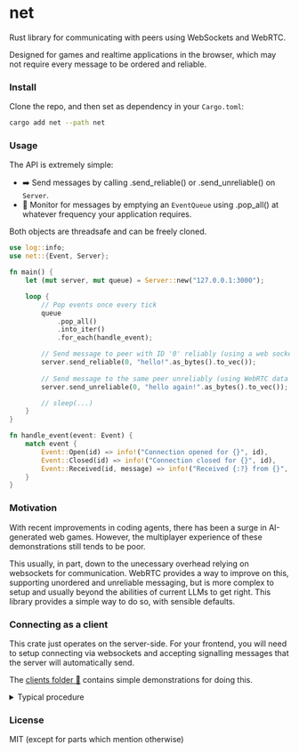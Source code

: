 # net

Rust library for communicating with peers using WebSockets and WebRTC.

Designed for games and realtime applications in the browser, which may not require every message to be ordered and reliable.

### Install 

Clone the repo, and then set as dependency in your `Cargo.toml`:

```bash
cargo add net --path net
```

### Usage

The API is extremely simple:
- ➡️ Send messages by calling .send_reliable() or .send_unreliable() on `Server`.
- 🔄 Monitor for messages by emptying an `EventQueue` using .pop_all() at whatever frequency your application requires.

Both objects are threadsafe and can be freely cloned.

```rust
use log::info;
use net::{Event, Server};

fn main() {
    let (mut server, mut queue) = Server::new("127.0.0.1:3000");

    loop {
        // Pop events once every tick
        queue
            .pop_all()
            .into_iter()
            .for_each(handle_event);

        // Send message to peer with ID '0' reliably (using a web socket)
        server.send_reliable(0, "hello!".as_bytes().to_vec());
        
        // Send message to the same peer unreliably (using WebRTC data channel)
        server.send_unreliable(0, "hello again!".as_bytes().to_vec());

        // sleep(...)
    }
}

fn handle_event(event: Event) {
    match event {
        Event::Open(id) => info!("Connection opened for {}", id),
        Event::Closed(id) => info!("Connection closed for {}", id),
        Event::Received(id, message) => info!("Received {:?} from {}", message, id)
    }
}
```

### Motivation

With recent improvements in coding agents, there has been a surge in AI-generated web games. However, the multiplayer experience of these demonstrations still tends to be poor. 

This usually, in part, down to the unecessary overhead relying on websockets for communication. WebRTC provides a way to improve on this, supporting unordered and unreliable messaging, but is more complex to setup and usually beyond the abilities of current LLMs to get right. This library provides a simple way to do so, with sensible defaults.

### Connecting as a client

This crate just operates on the server-side. For your frontend, you will need to setup connecting via websockets and accepting signalling messages that the server will automatically send. 

The [clients folder 📁](clients/) contains simple demonstrations for doing this.

<details>
<summary>Typical procedure</summary>
- Client opens websocket connection with the server. Server accepts.
- Server sends an SDP offer and ICE candidate(s) to Client in text-mode.
- Client sends an SDP answer and ICE candidate(s) to the Server in text-mode. 
- If the above succeeds, an `Event::Open` is pushed to the event queue.
- Client/Server exchange messages over websockets in binary-mode, or using the webrtc datachannel.
- When either communication channel closes, an `Event::Closed` is pushed to the event queue.
</details>

### License

MIT (except for parts which mention otherwise) 
